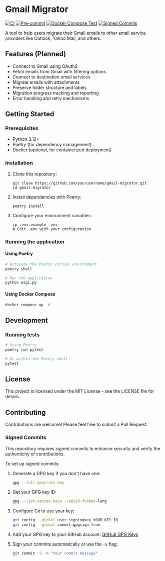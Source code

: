 # Gmail Migrator

[![CI](https://github.com/yourusername/gmail-migrator/actions/workflows/ci.yml/badge.svg)](https://github.com/yourusername/gmail-migrator/actions/workflows/ci.yml)
[![Pre-commit](https://github.com/yourusername/gmail-migrator/actions/workflows/pre-commit.yml/badge.svg)](https://github.com/yourusername/gmail-migrator/actions/workflows/pre-commit.yml)
[![Docker Compose Test](https://github.com/yourusername/gmail-migrator/actions/workflows/docker-compose-test.yml/badge.svg)](https://github.com/yourusername/gmail-migrator/actions/workflows/docker-compose-test.yml)
[![Signed Commits](https://github.com/yourusername/gmail-migrator/actions/workflows/verify-commit-signature.yml/badge.svg)](https://github.com/yourusername/gmail-migrator/actions/workflows/verify-commit-signature.yml)

A tool to help users migrate their Gmail emails to other email service providers like Outlook, Yahoo Mail, and others.

## Features (Planned)

- Connect to Gmail using OAuth2
- Fetch emails from Gmail with filtering options
- Connect to destination email services
- Migrate emails with attachments
- Preserve folder structure and labels
- Migration progress tracking and reporting
- Error handling and retry mechanisms

## Getting Started

### Prerequisites

- Python 3.12+
- Poetry (for dependency management)
- Docker (optional, for containerized deployment)

### Installation

1. Clone this repository:
   ```
   git clone https://github.com/yourusername/gmail-migrator.git
   cd gmail-migrator
   ```

2. Install dependencies with Poetry:
   ```
   poetry install
   ```

3. Configure your environment variables:
   ```
   cp .env.example .env
   # Edit .env with your configuration
   ```

### Running the application

#### Using Poetry

```bash
# Activate the Poetry virtual environment
poetry shell

# Run the application
python wsgi.py
```

#### Using Docker Compose

```bash
docker compose up -d
```

## Development

### Running tests

```bash
# Using Poetry
poetry run pytest

# Or within the Poetry shell
pytest
```

## License

This project is licensed under the MIT License - see the LICENSE file for details.

## Contributing

Contributions are welcome! Please feel free to submit a Pull Request.

### Signed Commits

This repository requires signed commits to enhance security and verify the authenticity of contributions.

To set up signed commits:

1. Generate a GPG key if you don't have one:
   ```bash
   gpg --full-generate-key
   ```

2. Get your GPG key ID:
   ```bash
   gpg --list-secret-keys --keyid-format=long
   ```

3. Configure Git to use your key:
   ```bash
   git config --global user.signingkey YOUR_KEY_ID
   git config --global commit.gpgsign true
   ```

4. Add your GPG key to your GitHub account: [GitHub GPG Keys](https://github.com/settings/keys)

5. Sign your commits automatically or use the `-S` flag:
   ```bash
   git commit -S -m "Your commit message"
   ```
